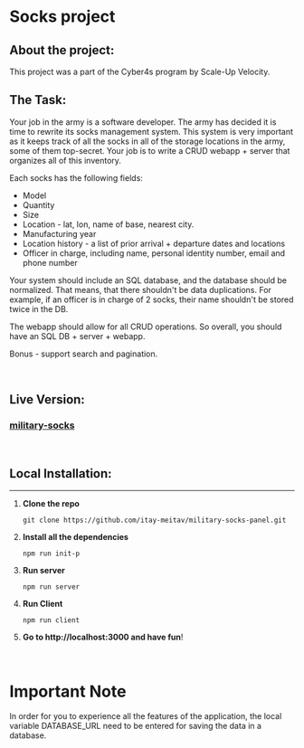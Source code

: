# Socks project

## About the project:

This project was a part of the Cyber4s program by Scale-Up Velocity.

## The Task:

Your job in the army is a software developer. The army has decided it is time to rewrite its socks management system.
This system is very important as it keeps track of all the socks in all of the storage locations in the army, some of them top-secret.
Your job is to write a CRUD webapp + server that organizes all of this inventory.

Each socks has the following fields:

- Model
- Quantity
- Size
- Location - lat, lon, name of base, nearest city.
- Manufacturing year
- Location history - a list of prior arrival + departure dates and locations
- Officer in charge, including name, personal identity number, email and phone number

Your system should include an SQL database, and the database should be normalized. That means, that there shouldn't be data duplications. For example, if an officer is in charge of 2 socks, their name shouldn't be stored twice in the DB.

The webapp should allow for all CRUD operations. So overall, you should have an SQL DB + server + webapp.

Bonus - support search and pagination.

   <br/>

## Live Version:

### [military-socks](https://www.military-socks.tk/)

<br/>

## Local Installation:

---

1. **Clone the repo**
   ```
   git clone https://github.com/itay-meitav/military-socks-panel.git
   ```
2. **Install all the dependencies**
   ```
   npm run init-p
   ```
3. **Run server**
   ```
   npm run server
   ```
4. **Run Client**

   ```
   npm run client
   ```

5. **Go to http://localhost:3000 and have fun**!

   <br/>

# Important Note

In order for you to experience all the features of the application, the local variable DATABASE_URL need to be entered for saving the data in a database.
